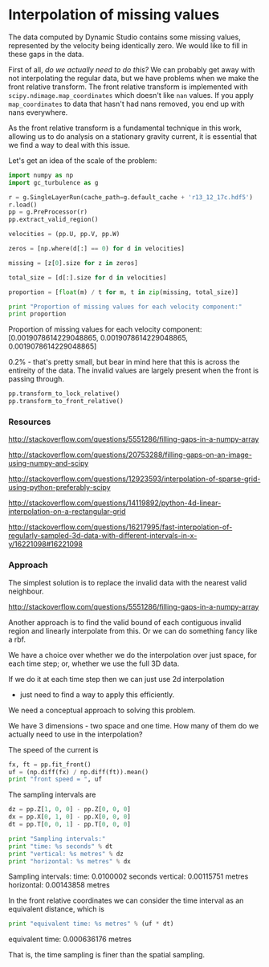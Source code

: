 Interpolation of missing values
===============================

The data computed by Dynamic Studio contains some missing values,
represented by the velocity being identically zero. We would like to
fill in these gaps in the data.

First of all, *do we actually need to do this?* We can probably get
away with not interpolating the regular data, but we have problems
when we make the front relative transform. The front relative
transform is implemented with `scipy.ndimage.map_coordinates` which
doesn't like `nan` values. If you apply `map_coordinates` to data
that hasn't had nans removed, you end up with nans everywhere.

As the front relative transform is a fundamental technique in this
work, allowing us to do analysis on a stationary gravity current, it
is essential that we find a way to deal with this issue.

Let's get an idea of the scale of the problem:

```python
import numpy as np
import gc_turbulence as g

r = g.SingleLayerRun(cache_path=g.default_cache + 'r13_12_17c.hdf5')
r.load()
pp = g.PreProcessor(r)
pp.extract_valid_region()

velocities = (pp.U, pp.V, pp.W)

zeros = [np.where(d[:] == 0) for d in velocities]

missing = [z[0].size for z in zeros]

total_size = [d[:].size for d in velocities]

proportion = [float(m) / t for m, t in zip(missing, total_size)]

print "Proportion of missing values for each velocity component:"
print proportion
```
Proportion of missing values for each velocity component:
[0.0019078614229048865, 0.0019078614229048865, 0.0019078614229048865]


0.2% - that's pretty small, but bear in mind here that this is
across the entireity of the data. The invalid values are largely
present when the front is passing through.

```python
pp.transform_to_lock_relative()
pp.transform_to_front_relative()
```


### Resources

http://stackoverflow.com/questions/5551286/filling-gaps-in-a-numpy-array

http://stackoverflow.com/questions/20753288/filling-gaps-on-an-image-using-numpy-and-scipy

http://stackoverflow.com/questions/12923593/interpolation-of-sparse-grid-using-python-preferably-scipy

http://stackoverflow.com/questions/14119892/python-4d-linear-interpolation-on-a-rectangular-grid

http://stackoverflow.com/questions/16217995/fast-interpolation-of-regularly-sampled-3d-data-with-different-intervals-in-x-y/16221098#16221098


### Approach

The simplest solution is to replace the invalid data with the
nearest valid neighbour.

http://stackoverflow.com/questions/5551286/filling-gaps-in-a-numpy-array


Another approach is to find the valid bound of each contiguous
invalid region and linearly interpolate from this. Or we can do
something fancy like a rbf.

We have a choice over whether we do the interpolation over just
space, for each time step; or, whether we use the full 3D data.

If we do it at each time step then we can just use 2d interpolation
- just need to find a way to apply this efficiently. 


We need a conceptual approach to solving this problem.

We have 3 dimensions - two space and one time. How many of them do
we actually need to use in the interpolation?

The speed of the current is

```python
fx, ft = pp.fit_front()
uf = (np.diff(fx) / np.diff(ft)).mean()
print "front speed = ", uf
```

The sampling intervals are

```python
dz = pp.Z[1, 0, 0] - pp.Z[0, 0, 0]
dx = pp.X[0, 1, 0] - pp.X[0, 0, 0]
dt = pp.T[0, 0, 1] - pp.T[0, 0, 0]

print "Sampling intervals:"
print "time: %s seconds" % dt
print "vertical: %s metres" % dz
print "horizontal: %s metres" % dx
```
Sampling intervals:
time: 0.0100002 seconds
vertical: 0.00115751 metres
horizontal: 0.00143858 metres

In the front relative coordinates we can consider the time interval
as an equivalent distance, which is

```python
print "equivalent time: %s metres" % (uf * dt)
```
equivalent time: 0.000636176 metres

That is, the time sampling is finer than the spatial sampling.
